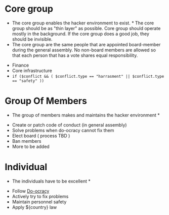 # Core group

* The core group enables the hacker environment to exist. * The core group should be as "thin layer" as possible. Core group should operate mostly in the background. If the core group does a good job, they should be invisible.
* The core group are the same people that are appointed board-member during the general assembly. No non-board members are allowed so that each person that has a vote shares equal responsibility.

 - Finance     
 - Core infrastructure  
 - `if ($conflict && ( $conflict.type == "harrasment" || $conflict.type == "safety" ))`
      
# Group Of Members

* The group of members makes and maintains the hacker environment *

 - Create or patch code of conduct (in general assembly)
 - Solve problems when do-ocracy cannot fix them
 - Elect board ( process TBD )
 - Ban members
 - More to be added

# Individual

* The individuals have to be excellent *

 - Follow [Do-ocracy](do-ocracy.md)
 - Actively try to fix problems
 - Maintain personnel safety
 - Apply ${country} law
